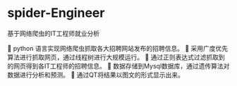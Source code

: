 # spider-Engineer
基于网络爬虫的IT工程师就业分析

	python 语言实现网络爬虫抓取各大招聘网站发布的招聘信息。
	采用广度优先算法进行抓取网页，通过线程树进行大规模运行。
	通过正则表达式过滤抓取到的网页得到各IT工程师的招聘信息。
	数据存储到Mysql数据库，通过遗传算法对数据进行分析和预测。
	通过QT将结果以图文的形式显示出来。

